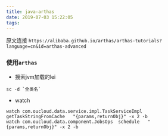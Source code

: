```yaml
---
title: java-arthas
date: 2019-07-03 15:22:05
tags:
---
```



原文连接 `https://alibaba.github.io/arthas/arthas-tutorials?language=cn&id=arthas-advanced `

###  使用`arthas`
- 搜索jvm加载的lei

```
sc -d `全类名`
```

- watch

```
watch com.oucloud.data.service.impl.TaskServiceImpl  getTaskStringFromCache   "{params,returnObj}" -x 2 -b
watch com.oucloud.data.component.JobsOps  schedule   "{params,returnObj}" -x 2 -b
```



